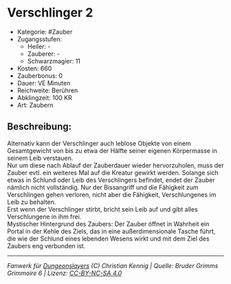 # Verschlinger 2  
- Kategorie: #Zauber  
- Zugangsstufen:  
  - Heiler: -  
  - Zauberer: -  
  - Schwarzmagier: 11  
- Kosten: 660  
- Zauberbonus: 0  
- Dauer: VE Minuten  
- Reichweite: Berühren  
- Abklingzeit: 100 KR  
- Art: Zaubern     

## Beschreibung:
Alternativ kann der Verschlinger auch leblose Objekte von einem Gesamtgewicht von bis zu etwa der Hälfte seiner eigenen Körpermasse in seinem Leib verstauen.<br>Nur um diese nach Ablauf der Zauberdauer wieder hervorzuholen, muss der Zauber evtl. ein weiteres Mal auf die Kreatur gewirkt werden. Solange sich etwas in Schlund oder Leib des Verschlingers befindet, endet der Zauber nämlich nicht vollständig. Nur der Bissangriff und die Fähigkeit zum Verschlingen gehen verloren, nicht aber die Fähigkeit, Verschlungenes im Leib zu behalten.<br>Erst wenn der Verschlinger stirbt, bricht sein Leib auf und gibt alles Verschlungene in ihm frei.<br>Mystischer Hintergrund des Zaubers: Der Zauber öffnet in Wahrheit ein Portal in der Kehle des Ziels, das in eine außerdimensionale Tasche führt, die wie der Schlund eines lebenden Wesens wirkt und mit dem Ziel des Zaubers eng verbunden ist.


___
*Fanwerk für [Dungeonslayers](https://www.dungeonslayers.net/) (C) Christian Kennig | Quelle: Bruder Grimms Grimmoire 6 | Lizenz: [CC-BY-NC-SA 4.0](https://creativecommons.org/licenses/by-nc-sa/4.0/deed.de)*